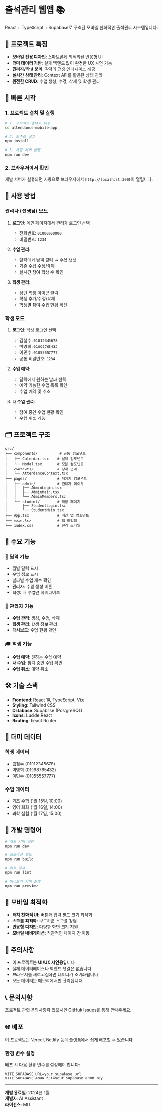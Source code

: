 # 출석관리 웹앱 📚

React + TypeScript + Supabase로 구축된 모바일 친화적인 출석관리 시스템입니다.

## 🎯 프로젝트 특징

- **모바일 전용 디자인**: 스마트폰에 최적화된 반응형 UI
- **더미 데이터 기반**: 실제 백엔드 없이 완전한 UX 시연 가능
- **관리자/학생 분리**: 각각의 전용 인터페이스 제공
- **실시간 상태 관리**: Context API를 활용한 상태 관리
- **완전한 CRUD**: 수업 생성, 수정, 삭제 및 학생 관리

## 🚀 빠른 시작

### 1. 프로젝트 설치 및 실행

```bash
# 1. 프로젝트 폴더로 이동
cd attendance-mobile-app

# 2. 의존성 설치
npm install

# 3. 개발 서버 실행
npm run dev
```

### 2. 브라우저에서 확인

개발 서버가 실행되면 자동으로 브라우저에서 `http://localhost:3000`이 열립니다.

## 📱 사용 방법

### 관리자 (선생님) 모드

1. **로그인**: 메인 페이지에서 관리자 로그인 선택
   - 전화번호: `01000000000`
   - 비밀번호: `1234`

2. **수업 관리**: 
   - 달력에서 날짜 클릭 → 수업 생성
   - 기존 수업 수정/삭제
   - 실시간 참여 학생 수 확인

3. **학생 관리**:
   - 상단 학생 아이콘 클릭
   - 학생 추가/수정/삭제
   - 학생별 참여 수업 현황 확인

### 학생 모드

1. **로그인**: 학생 로그인 선택
   - 김철수: `01012345678`
   - 박영희: `01098765432`
   - 이민수: `01055557777`
   - 공통 비밀번호: `1234`

2. **수업 예약**:
   - 달력에서 원하는 날짜 선택
   - 예약 가능한 수업 목록 확인
   - 수업 예약 및 취소

3. **내 수업 관리**:
   - 참여 중인 수업 현황 확인
   - 수업 취소 기능

## 🗂️ 프로젝트 구조

```
src/
├── components/          # 공통 컴포넌트
│   ├── Calendar.tsx    # 달력 컴포넌트
│   └── Modal.tsx       # 모달 컴포넌트
├── contexts/           # 상태 관리
│   └── AttendanceContext.tsx
├── pages/              # 페이지 컴포넌트
│   ├── admin/          # 관리자 페이지
│   │   ├── AdminLogin.tsx
│   │   ├── AdminMain.tsx
│   │   └── AdminMembers.tsx
│   └── student/        # 학생 페이지
│       ├── StudentLogin.tsx
│       └── StudentMain.tsx
├── App.tsx             # 메인 앱 컴포넌트
├── main.tsx            # 앱 진입점
└── index.css           # 전역 스타일
```

## 🎨 주요 기능

### 📅 달력 기능
- 월별 달력 표시
- 수업 정보 표시
- 날짜별 수업 개수 확인
- 관리자: 수업 생성 버튼
- 학생: 내 수업만 하이라이트

### 🏫 관리자 기능
- **수업 관리**: 생성, 수정, 삭제
- **학생 관리**: 학생 정보 관리
- **대시보드**: 수업 현황 확인

### 🎓 학생 기능
- **수업 예약**: 원하는 수업 예약
- **내 수업**: 참여 중인 수업 확인
- **수업 취소**: 예약 취소

## 🛠️ 기술 스택

- **Frontend**: React 18, TypeScript, Vite
- **Styling**: Tailwind CSS
- **Database**: Supabase (PostgreSQL)
- **Icons**: Lucide React
- **Routing**: React Router

## 📂 더미 데이터

### 학생 데이터
- 김철수 (01012345678)
- 박영희 (01098765432)
- 이민수 (01055557777)

### 수업 데이터
- 기초 수학 (1월 15일, 10:00)
- 영어 회화 (1월 16일, 14:00)
- 과학 실험 (1월 17일, 15:00)

## 🔧 개발 명령어

```bash
# 개발 서버 실행
npm run dev

# 프로덕션 빌드
npm run build

# 린트 검사
npm run lint

# 미리보기 서버 실행
npm run preview
```

## 📱 모바일 최적화

- **터치 친화적 UI**: 버튼과 입력 필드 크기 최적화
- **스크롤 최적화**: 부드러운 스크롤 경험
- **반응형 디자인**: 다양한 화면 크기 지원
- **모바일 네비게이션**: 직관적인 페이지 간 이동

## 🚨 주의사항

- 이 프로젝트는 **UI/UX 시연용**입니다
- 실제 데이터베이스나 백엔드 연결은 없습니다
- 브라우저를 새로고침하면 데이터가 초기화됩니다
- 모든 데이터는 메모리에서만 관리됩니다

## 📞 문의사항

프로젝트 관련 문의사항이 있으시면 GitHub Issues를 통해 연락주세요.

## 🌐 배포

이 프로젝트는 Vercel, Netlify 등의 플랫폼에서 쉽게 배포할 수 있습니다.

### 환경 변수 설정

배포 시 다음 환경 변수를 설정해야 합니다:

```
VITE_SUPABASE_URL=your_supabase_url
VITE_SUPABASE_ANON_KEY=your_supabase_anon_key
```

---

**개발 완료일**: 2024년 1월  
**개발자**: AI Assistant  
**라이선스**: MIT
